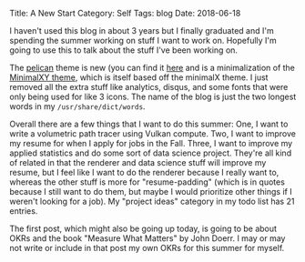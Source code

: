 Title: A New Start
Category: Self
Tags: blog
Date: 2018-06-18

I haven't used this blog in about 3 years but I finally graduated and I'm spending the summer working on stuff I want to work on. Hopefully I'm going to use this to talk about the stuff I've been working on.

The [pelican](https://getpelican.com/) theme is new (you can find it [here](https://github.com/boustrophedon/boustrophedon.github.io/blob/master/pelican/minimalXY0) and is a minimalization of the [MinimalXY theme](https://github.com/petrnohejl/MinimalXY), which is itself based off the minimalX theme. I just removed all the extra stuff like analytics, disqus, and some fonts that were only being used for like 3 icons. The name of the blog is just the two longest words in my `/usr/share/dict/words`.

Overall there are a few things that I want to do this summer: One, I want to write a volumetric path tracer using Vulkan compute. Two, I want to improve my resume for when I apply for jobs in the Fall. Three, I want to improve my applied statistics and do some sort of data science project. They're all kind of related in that the renderer and data science stuff will improve my resume, but I feel like I want to do the renderer because I really want to, whereas the other stuff is more for "resume-padding" (which is in quotes because I still want to do them, but maybe I would prioritize other things if I weren't looking for a job). My "project ideas" category in my todo list has 21 entries.

The first post, which might also be going up today, is going to be about OKRs and the book "Measure What Matters" by John Doerr. I may or may not write or include in that post my own OKRs for this summer for myself.
